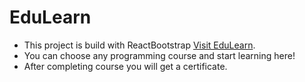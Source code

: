# EduLearn

- This project is build with ReactBootstrap [Visit EduLearn](https://edulearnpolok.netlify.app/).
- You can choose any programming course and start learning here!
- After completing course  you will get a certificate.




